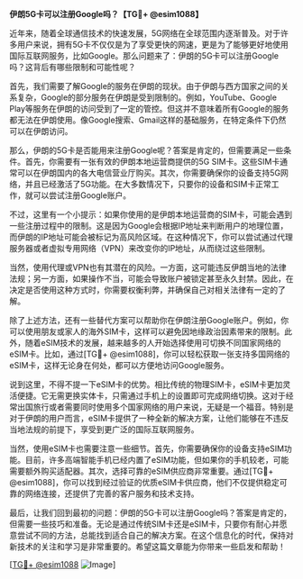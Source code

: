 **伊朗5G卡可以注册Google吗？【TG💪+ @esim1088】**

近年来，随着全球通信技术的快速发展，5G网络在全球范围内逐渐普及。对于许多用户来说，拥有5G卡不仅仅是为了享受更快的网速，更是为了能够更好地使用国际互联网服务，比如Google。那么问题来了：伊朗的5G卡可以注册Google吗？这背后有哪些限制和可能性呢？

首先，我们需要了解Google的服务在伊朗的现状。由于伊朗与西方国家之间的关系复杂，Google的部分服务在伊朗是受到限制的。例如，YouTube、Google Play等服务在伊朗的访问受到了一定的管控。但这并不意味着所有Google的服务都无法在伊朗使用。像Google搜索、Gmail这样的基础服务，在特定条件下仍然可以在伊朗访问。

那么，伊朗的5G卡是否能用来注册Google呢？答案是肯定的，但需要满足一些条件。首先，你需要有一张有效的伊朗本地运营商提供的5G SIM卡。这些SIM卡通常可以在伊朗国内的各大电信营业厅购买。其次，你需要确保你的设备支持5G网络，并且已经激活了5G功能。在大多数情况下，只要你的设备和SIM卡正常工作，就可以尝试注册Google账户。

不过，这里有一个小提示：如果你使用的是伊朗本地运营商的SIM卡，可能会遇到一些注册过程中的限制。这是因为Google会根据IP地址来判断用户的地理位置，而伊朗的IP地址可能会被标记为高风险区域。在这种情况下，你可以尝试通过代理服务器或者虚拟专用网络（VPN）来改变你的IP地址，从而绕过这些限制。

当然，使用代理或VPN也有其潜在的风险。一方面，这可能违反伊朗当地的法律法规；另一方面，如果操作不当，可能会导致账户被锁定甚至永久封禁。因此，在决定是否使用这种方式时，你需要权衡利弊，并确保自己对相关法律有一定的了解。

除了上述方法，还有一些替代方案可以帮助你在伊朗注册Google账户。例如，你可以使用朋友或家人的海外SIM卡，这样可以避免因地缘政治因素带来的限制。此外，随着eSIM技术的发展，越来越多的人开始选择使用可切换不同国家网络的eSIM卡。比如，通过[TG💪+ @esim1088]，你可以轻松获取一张支持多国网络的eSIM卡，这样无论身在何处，都可以方便地访问Google服务。

说到这里，不得不提一下eSIM卡的优势。相比传统的物理SIM卡，eSIM卡更加灵活便捷。它无需更换实体卡，只需通过手机上的设置即可完成网络切换。这对于经常出国旅行或者需要同时使用多个国家网络的用户来说，无疑是一个福音。特别是对于伊朗的用户而言，eSIM卡提供了一种全新的解决方案，让他们能够在不违反当地法规的前提下，享受到更广泛的国际互联网服务。

当然，使用eSIM卡也需要注意一些细节。首先，你需要确保你的设备支持eSIM功能。目前，许多高端智能手机已经内置了eSIM功能，但如果你的手机较老，可能需要额外购买适配器。其次，选择可靠的eSIM供应商非常重要。通过[TG💪+ @esim1088]，你可以找到经过验证的优质eSIM卡供应商，他们不仅提供稳定可靠的网络连接，还提供了完善的客户服务和技术支持。

最后，让我们回到最初的问题：伊朗的5G卡可以注册Google吗？答案是肯定的，但需要一些技巧和准备。无论是通过传统SIM卡还是eSIM卡，只要你有耐心并愿意尝试不同的方法，总能找到适合自己的解决方案。在这个信息化的时代，保持对新技术的关注和学习是非常重要的。希望这篇文章能为你带来一些启发和帮助！

[[TG💪+ @esim1088](https://t.me/s/esim1088) ![Image](https://i.postimg.cc/4NQfJmqS/Snipaste-2025-05-13-00-14-12.png)]